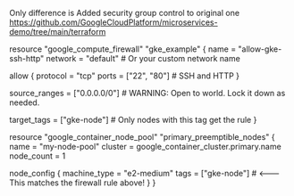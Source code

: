 Only difference is Added security group control to original one https://github.com/GoogleCloudPlatform/microservices-demo/tree/main/terraform

resource "google_compute_firewall" "gke_example" {
  name    = "allow-gke-ssh-http"
  network = "default"  # Or your custom network name

  allow {
    protocol = "tcp"
    ports    = ["22", "80"] # SSH and HTTP
  }

  source_ranges = ["0.0.0.0/0"] # WARNING: Open to world. Lock it down as needed.

  target_tags = ["gke-node"]  # Only nodes with this tag get the rule
}

resource "google_container_node_pool" "primary_preemptible_nodes" {
  name       = "my-node-pool"
  cluster    = google_container_cluster.primary.name
  node_count = 1

  node_config {
    machine_type = "e2-medium"
    tags         = ["gke-node"]  # <--- This matches the firewall rule above!
  }
}
